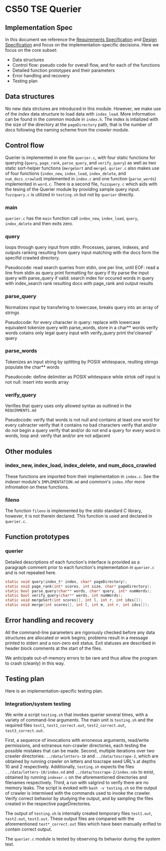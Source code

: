 # CS50 TSE Querier
## Implementation Spec

In this document we reference the [Requirements Specification](REQUIREMENTS.md) and [Design Specification](DESIGN.md) and focus on the implementation-specific decisions.
Here we focus on the core subset:

-  Data structures
-  Control flow: pseudo code for overall flow, and for each of the functions
-  Detailed function prototypes and their parameters
-  Error handling and recovery
-  Testing plan

## Data structures 

No new data strctures are introduced in this module. However, we make use of the *index* data structure to load data with `index_load`. More information can be found in the *common* module in `index.h`. The index is intialized with the size of the directory at the `pageDirectory` path, that is the number of docs following the naming scheme from the *crawler* module.

## Control flow

Querier is implemented in one file `querier.c`, with four static functions for querying (`query`, `page_rank`, `parse_query`, and `verify_query`) as well as two static sort-helper functions (`mergeSort` and `merge`). `qurier.c` also makes use of four functions (`index_new`, `index_load`, `index_delete`, and `num_docs_crawled`) implemented in `index.c` and one function (`parse_words`) implemented in `word.c`. There is a second file, `fuzzquery.c` which aids with the tesing of the Querier module by providing sample query input. `fuzzquery.c` is utilized in `testing.sh` but not by `querier` directly.

### main

`querier.c` has the `main` function call `index_new`, `index_load`, `query`, `index_delete` and then exits zero.

### query

loops through query input from stdin. Processes, parses, indexes, and outputs ranking resulting from query input matching with the docs form the specifid crawled directory.

Pseudocode:
	read search queries from stdin, one per line, until EOF:
		read a line from stdin as query
		print formatting for query if tty 
		parse the input query with parse_query 
		if valid:
			search index for occured words in query with index_search
			rank resulting docs with page_rank and output results

### parse_query

Normalizes input by transfering to lowercase, breaks query into an array of strings

Pseudocode:
	for every character in query:
		replace with lowercase equivalent
	tokenize query with parse_words, store in a char** words
	verify words cotains only legal query input with verify_query
	print the'cleaned' query

### parse_words

Tokenizes an input string by splitting by POSIX whitespace, reulting stirngs populate the char** words

Pseudocode:
	define delimitier as POSIX whitespace
	while strtok odf input is not null:
		insert into words array

### verify_query

Verifies that query uses only allowed syntax as outlined in the `REQUIRMENTS.md`

Pseudocode:
	verify that words is not null and contains at least one word
	for every cahracter verify that it contains no bad characters
	verify that and/or do not begin a query
	verify that and/or do not end a query
	for every word in words, loop and:
		verify that and/or are not adjacent

## Other modules

### index_new, index_load, index_delete, and num_docs_crawled

These functions are imported from their implementation in `index.c`. See the *indexer* module's `IMPLEMENTATION.md` and *common*'s `index.h`for more infromation on these functions.

### fileno

The function `fileno` is implemented by the *stdio* standard C library, however, it is not therein declared. This function is used and declared in `querier.c`.

## Function prototypes

### querier

Detailed descriptions of each function's interface is provided as a paragraph comment prior to each function's implementation in `querier.c` and is not repeated here.

```c
static void query(index_t* index, char* pageDirectory);
static void page_rank(int* scores, int size, char* pageDirectory);
static bool parse_query(char** words, char* query, int* numWords);
static bool verify_query(char** words, int numWords);
static void mergeSort(int scores[], int l, int r, int idxs[]);
static void merge(int scores[], int l, int m, int r, int idxs[]);
```

## Error handling and recovery

All the command-line parameters are rigorously checked before any data structures are allocated or work begins; problems result in a message printed to stderr and a non-zero exit status. Exit statuses are described in header block comments at the start of the files.

We anticipate out-of-memory errors to be rare and thus allow the program to crash (cleanly) in this way.

## Testing plan

Here is an implementation-specific testing plan.

### Integration/system testing

We write a script `testing.sh` that invokes querier several times, with a variety of command-line arguments.
The main unit is `testing.sh` and the required files `test1`, `test1_correct.out`, `test2_correct.out`, `test3_correct.out`.

First, a sequence of invocations with erroneous arguments, read/write permissions, and extraneus non-crawler directories, each testing the possible mistakes that can be made.
Second, multiple iterations over two crawler directories: `../data/letters-10` and `../data/toscrape-2`, which are obtained by running crawler on letters and toscrape seed URL's at depths 10 and 2 respectively. Additionally, `testing.sh` expects the files  `../data/letters-10/index.nd` and `../data/toscrape-2/index.ndx` to exist, obtained by running `indexer.c` on the aforementioned directories and filenames respectively.
Third, a run with valgrind to verify there are no memory leaks.
The script is evoked with `bash -v testing.sh` so the output of crawler is intermixed with the commands used to invoke the crawler.
Verify correct behavior by studying the output, and by sampling the files created in the respective pageDirectories.

The output of `testing.sh` is internally created temporary files `test1.out`, `test2.out`, `test3.out`. These output files are compared with the aforementioned `test*_correct.out` files which have been manually erified to contain correct output.

The `querier.c` module is tested by observing its behavior during the system test.
